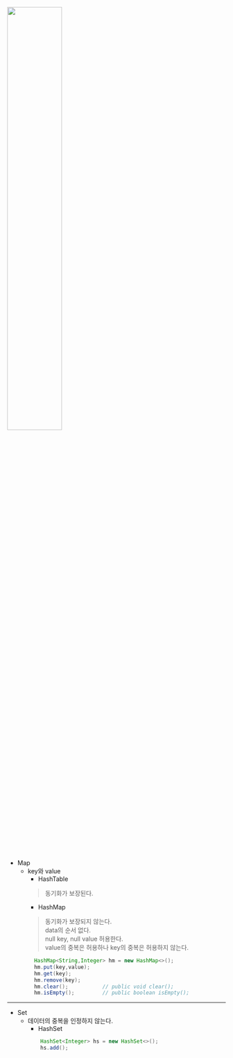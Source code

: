 <img src = "https://t1.daumcdn.net/cfile/tistory/175466144CC11C2755" width = "50%"></img>

* Map  
  + key와 value
    - HashTable  
     > 동기화가 보장된다.
    - HashMap 
    > 동기화가 보장되지 않는다.  
    > data의 순서 없다.  
    > null key, null value 허용한다.  
    > value의 중복은 허용하나 key의 중복은 허용하지 않는다.
    ```JAVA
      HashMap<String,Integer> hm = new HashMap<>();
      hm.put(key,value);
      hm.get(key);
      hm.remove(key);       
      hm.clear();           // public void clear();
      hm.isEmpty();         // public boolean isEmpty();
    ``` 
- - -
* Set  
  + 데이터의 중복을 인정하지 않는다.
    - HashSet
    ```JAVA
        HashSet<Integer> hs = new HashSet<>();
        hs.add();
    ```
